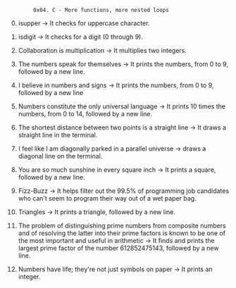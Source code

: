             0x04. C - More functions, more nested loops

0. isupper -> It checks for uppercase character.

1. isdigit -> It checks for a digit (0 through 9).

2. Collaboration is multiplication -> It multiplies two integers.

3. The numbers speak for themselves -> It prints the numbers, from 0 to 9, followed by a new line.

4. I believe in numbers and signs -> It prints the numbers, from 0 to 9, followed by a new line

5. Numbers constitute the only universal language -> It prints 10 times the numbers, from 0 to 14, followed by a new line.

6. The shortest distance between two points is a straight line -> It draws a straight line in the terminal.

7. I feel like I am diagonally parked in a parallel universe -> draws a diagonal line on the terminal.

8. You are so much sunshine in every square inch -> It prints a square, followed by a new line.

9. Fizz-Buzz -> It helps filter out the 99.5% of programming job candidates who can’t seem to program their way out of a wet paper bag.

10. Triangles -> It prints a triangle, followed by a new line.

11. The problem of distinguishing prime numbers from composite numbers and of resolving the latter into their prime factors is known to be one of the most important and useful in arithmetic -> It finds and prints the largest prime factor of the number 612852475143, followed by a new line.

12. Numbers have life; they're not just symbols on paper -> It  prints an integer.


